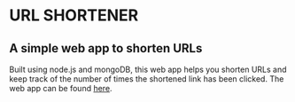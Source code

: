 # URL SHORTENER
## A simple web app to shorten URLs

Built using node.js and mongoDB, this web app helps you shorten URLs and keep track of the number of times the shortened link has been clicked. The web app can be found [here](https://url-shortener-url.herokuapp.com).
